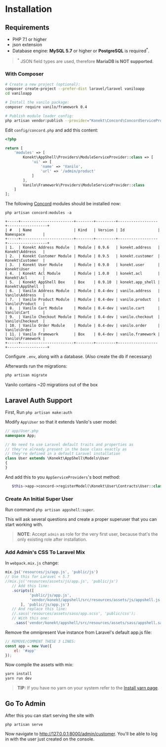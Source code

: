 # Installation

## Requirements

- PHP 7.1 or higher
- json extension
- Database engine: **MySQL 5.7** or higher or **PostgreSQL** is required<sup>*</sup>.

> <sup>*</sup> JSON field types are used, therefore **MariaDB is NOT supported**.

### With Composer

```bash
# Create a new project (optional):
composer create-project --prefer-dist laravel/laravel vaniloapp
cd vaniloapp

# Install the vanilo package:
composer require vanilo/framework 0.4

# Publish module loader config:
php artisan vendor:publish --provider="Konekt\Concord\ConcordServiceProvider" --tag=config
```

Edit `config/concord.php` and add this content:

```php
<?php

return [
    'modules' => [
        Konekt\AppShell\Providers\ModuleServiceProvider::class => [
            'ui' => [
                'name' => 'Vanilo',
                'url' => '/admin/product'
            ]
        ],
        Vanilo\Framework\Providers\ModuleServiceProvider::class
    ]
];
```

The following [Concord](concord.md) modules should be installed now:

`php artisan concord:modules -a`

```
+-----+------------------------+--------+---------+------------------+------------------+
| #   | Name                   | Kind   | Version | Id               | Namespace        |
+-----+------------------------+--------+---------+------------------+------------------+
| 1.  | Konekt Address Module  | Module | 0.9.6   | konekt.address   | Konekt\Address   |
| 2.  | Konekt Customer Module | Module | 0.9.5   | konekt.customer  | Konekt\Customer  |
| 3.  | Konekt User Module     | Module | 0.9.0   | konekt.user      | Konekt\User      |
| 4.  | Konekt Acl Module      | Module | 1.0.0   | konekt.acl       | Konekt\Acl       |
| 5.  | Konekt AppShell Box    | Box    | 0.9.10  | konekt.app_shell | Konekt\AppShell  |
| 6.  | Vanilo Address Module  | Module | 0.4-dev | vanilo.address   | Vanilo\Address   |
| 7.  | Vanilo Product Module  | Module | 0.4-dev | vanilo.product   | Vanilo\Product   |
| 8.  | Vanilo Cart Module     | Module | 0.4-dev | vanilo.cart      | Vanilo\Cart      |
| 9.  | Vanilo Checkout Module | Module | 0.4-dev | vanilo.checkout  | Vanilo\Checkout  |
| 10. | Vanilo Order Module    | Module | 0.4-dev | vanilo.order     | Vanilo\Order     |
| 11. | Vanilo Framework       | Box    | 0.4-dev | vanilo.framework | Vanilo\Framework |
+-----+------------------------+--------+---------+------------------+------------------+
```

Configure `.env`, along with a database. (Also create the db if necessary)

Afterwards run the migrations:

```bash
php artisan migrate
```

Vanilo contains ~20 migrations out of the box

## Laravel Auth Support

First, Run `php artisan make:auth`

Modify `App\User` so that it extends Vanilo's user model:

```php
// app/User.php
namespace App;

// No need to use Laravel default traits and properties as
// they're already present in the base class exactly as
// they're defined in a default Laravel installation
class User extends \Konekt\AppShell\Models\User
{
}
```

And add this to you `AppServiceProviders`'s boot method:

```php
   $this->app->concord->registerModel(\Konekt\User\Contracts\User::class, \App\User::class);
```

### Create An Initial Super User

Run command `php artisan appshell:super`.

This will ask several questions and create a proper superuser that you can start working with.

> **NOTE**: Accept `admin` as role for the very first user, because that's the only existing role after installation.

### Add Admin's CSS To Laravel Mix

In `webpack.mix.js` change:
```js
mix.js('resources/js/app.js', 'public/js')
// Use this for Laravel < 5.7
//mix.js('resources/assets/js/app.js', 'public/js')
   // Add this line:
   .scripts([
           'public/js/app.js',
           'vendor/konekt/appshell/src/resources/assets/js/appshell.js'
       ], 'public/js/app.js')
   // And replace this line:
   //.sass('resources/assets/sass/app.scss', 'public/css');
   // With this one:
    .sass('vendor/konekt/appshell/src/resources/assets/sass/appshell.sass', 'public/css');
```

Remove the omnipresent Vue instance from Laravel's default app.js file:

```javascript
// REMOVE/COMMENT THESE 3 LINES:
const app = new Vue({
    el: '#app'
});
```

Now compile the assets with mix:

```bash
yarn install
yarn run dev
```

> **TIP:** If you have no yarn on your system refer to the [Install yarn page](https://yarnpkg.com/en/docs/install).

## Go To Admin

After this you can start serving the site with

`php artisan serve`

Now navigate to http://127.0.0.1:8000/admin/customer. You'll be able to
log in with the user just created on the console.
